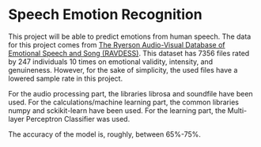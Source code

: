 # Speech Emotion Recognition
This project will be able to predict emotions from human speech. The data for this project comes from [The Ryerson Audio-Visual Database of Emotional Speech and Song (RAVDESS)](https://zenodo.org/record/1188976#.X_X8EdhKiHs).
This dataset has 7356 files rated by 247 individuals 10 times on emotional validity, intensity, and genuineness. However, for the sake of simplicity, the used files have a lowered sample rate in this project.

For the audio processing part, the libraries librosa and soundfile have been used. For the calculations/machine learning part, the common libraries numpy and sckikit-learn have been used. For the learning part, the Multi-layer Perceptron Classifier was used.

The accuracy of the model is, roughly, between 65%-75%.

